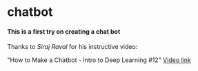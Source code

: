 # chatbot
#### This is a first try on creating a chat bot
Thanks to *Siraj Raval* for his instructive video:

"How to Make a Chatbot - Intro to Deep Learning #12"
[Video link](https://www.youtube.com/watch?v=t5qgjJIBy9g&t=204s)

